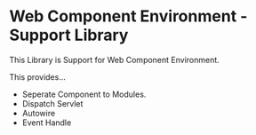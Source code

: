 Web Component Environment - Support Library
===========================================

This Library is Support for Web Component Environment.

This provides...
- Seperate Component to Modules.
- Dispatch Servlet
- Autowire
- Event Handle